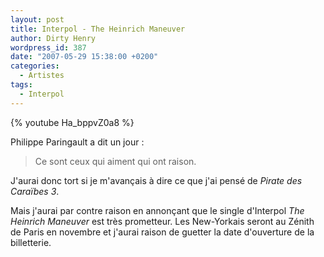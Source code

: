 ```yaml
---
layout: post
title: Interpol - The Heinrich Maneuver
author: Dirty Henry
wordpress_id: 387
date: "2007-05-29 15:38:00 +0200"
categories:
  - Artistes
tags:
  - Interpol
---
```


{% youtube Ha_bppvZ0a8 %}

Philippe Paringault a dit un jour :

> Ce sont ceux qui aiment qui ont raison.

J'aurai donc tort si je m'avançais à dire ce que j'ai pensé de _Pirate des
Caraïbes 3_.

Mais j'aurai par contre raison en annonçant que le single d'Interpol _The
Heinrich Maneuver_ est très prometteur. Les New-Yorkais seront au Zénith de
Paris en novembre et j'aurai raison de guetter la date d'ouverture de la
billetterie.
